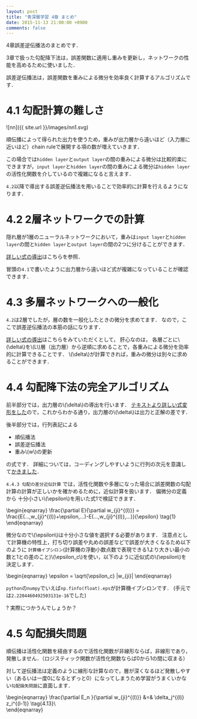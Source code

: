 ```yaml
---
layout: post
title: "青深層学習 4章 まとめ"
date: 2015-11-13 21:00:00 +0900
comments: false
---
```


4章誤差逆伝播法のまとめです．

3章で扱った勾配降下法は，誤差関数に適用し重みを更新し，ネットワークの性能を高めるために使いました．

誤差逆伝播法は，誤差関数を重みによる微分を効率良く計算するアルゴリズムです．

# 4.1 勾配計算の難しさ
![nn]({{ site.url }}/images/nn1.svg)

順伝播によって得られた出力を使うため，重みが出力層から遠いほど（入力層に近いほど）chain ruleで展開する項の数が増えていきます．

この場合では`hidden layer`と`output layer`の間の重みによる微分は比較的楽にできますが，`input layer`と`hidden layer`の間の重みによる微分は`hidden layer`の活性化関数を介しているので複雑になると言えます．

`4.2`以降で導出する誤差逆伝播法を用いることで効率的に計算を行えるようになります．


# 4.2 2層ネットワークでの計算
隠れ層が1層のニューラルネットワークにおいて，重みは`input layer`と`hidden layer`の間と`hidden layer`と`output layer`の間の2つに分けることができます．

[詳しい式の導出](http://nzw0301.github.io/2015/11/blueDeepLearningChapter42/)はこちらを参照．

冒頭の`4.1`で書いたように出力層から遠いほど式が複雑になっていることが確認できます．

# 4.3 多層ネットワークへの一般化
`4.2`は2層でしたが，層の数を一般化したときの微分を求めてます．
なので，ここで誤差逆伝播法の本筋の話になります．

[詳しい式の導出](http://nzw0301.github.io/2015/11/blueDeepLearningChapter43/)はこちらをみていただくとして，
肝心なのは， 各層ごとに\\(\delta\\)を\\(L\\)層（出力層）から逆順に求めることで，各重みによる微分を効率的に計算できることです．
\\(\delta\\)が計算できれば，重みの微分は別々に求めることができます．

# 4.4 勾配降下法の完全アルゴリズム

前半部分では，出力層の\\(\delta\\)の導出を行います．
[テキストより詳しい式変形をした](http://nzw0301.github.io/2015/11/blueDeepLearningChapter44/)ので，これからわかる通り，出力層の\\(\delta\\)は出力と正解の差です．

後半部分では，行列表記による

- 順伝播法
- 誤差逆伝播法
- 重み\\(w\\)の更新

の式です．
詳細については，コーディングしやすいように行列の次元を意識して[かきました](http://nzw0301.github.io/2015/11/blueDeepLearningChapter442/)．

`4.4.3 勾配の差分近似計算`  では，活性化関数や多層になった場合に誤差関数の勾配計算の計算が正しいかを確かめるために，近似計算を扱います．
偏微分の定義から
十分小さい\\(\epsilon\\)を用いた式1で検証できます．

\begin{eqnarray}
\frac{\partial E}{\partial w_{ji}^{(l)}} = \frac{E(...,w_{ji}^{(l)}+\epsilon,...)-E(...,w_{ji}^{(l)},...)}{\epsilon} \tag{1}
\end{eqnarray}

微分なので\\(\epsilon\\)は十分小さな値を選択する必要があります．
注意点として計算機の特性上，打ち切り誤差や丸めの誤差などで誤差が大きくなるため以下のように
`計算機イプシロン`(計算機の浮動小数点数で表現できる1より大きい最小の数と1との差のこと)\\(\epsilon_c\\)を使い，以下のように近似式の\\(\epsilon\\)を決定します．

\begin{eqnarray}
\epsilon = \sqrt{\epsilon_c} |w_{ji}|
\end{eqnarray}

`python`の`numpy`でいえば`np.finfo(float).eps`が計算機イプシロンです．
(手元では`2.2204460492503131e-16`でした)

? 実際につかうんでしょうか？

# 4.5 勾配損失問題

順伝播は活性化関数を経由するので活性化関数が非線形ならば，非線形であり，発散しません．（ロジスティック関数が活性化関数ならば0から1の間に収まる）

対して逆伝播法は定義のように線形な計算なので，層が深くなるほど発散しやすい（あるいは一度0になるとずっと0）になってしまうため学習がうまくいかない`勾配損失問題`に直面します．


\begin{eqnarray}
\frac{\partial E_n }{\partial w_{ji}^{(l)}} &=&
\delta_j^{(l)} z_i^{(l-1)} \tag{4.13}\\\
\end{eqnarray}
